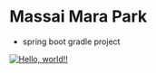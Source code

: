 # Massai Mara Park

+ spring boot gradle project

[![Hello, world!!](https://github.com/1TAEKIM/massari_mara_park01/actions/workflows/01helloworld.yaml/badge.svg)](https://github.com/1TAEKIM/massari_mara_park01/actions/workflows/01helloworld.yaml)